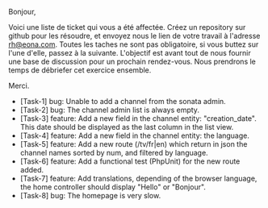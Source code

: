 Bonjour,

Voici une liste de ticket qui vous a été affectée.
Créez un repository sur github pour les résoudre, et envoyez nous le lien de votre travail à l'adresse rh@eona.com.
Toutes les taches ne sont pas obligatoire, si vous buttez sur l'une d'elle, passez à la suivante. 
L'objectif est avant tout de nous fournir une base de discussion pour un prochain rendez-vous.
Nous prendrons le temps de débriefer cet exercice ensemble.

Merci.

- [Task-1] bug: Unable to add a channel from the sonata admin.
- [Task-2] bug: The channel admin list is always empty.
- [Task-3] feature: Add a new field in the channel entity: "creation_date". This date should be displayed as the last column in the list view.
- [Task-4] feature: Add a new field in the channel entity: the language.
- [Task-5] feature: Add a new route (/tv/fr|en) which return in json the channel names sorted by num, and filtered by language.
- [Task-6] feature: Add a functional test (PhpUnit) for the new route added.
- [Task-7] feature: Add translations, depending of the browser language, the home controller should display "Hello" or "Bonjour".
- [Task-8] bug: The homepage is very slow.

